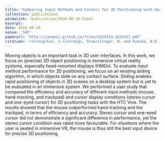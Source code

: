 ```yaml
---
title: "Comparing Input Methods and Cursors for 3D Positioning with Head-Mounted Displays"
collection: publications
permalink: /publication/2018-08-10-Input
excerpt:
date: 2018-08-10
venue: 'SAP'
paperurl: 'http://junweis.github.io/files/3225153.3225167.pdf'
citation: '<strong>Sun, J.</strong>, Stuerzlinger, W. and Riecke, B.E., 2018, August. Comparing input methods and cursors for 3D positioning with head-mounted displays. In Proceedings of the 15th ACM Symposium on Applied Perception (pp. 1-8).'
---
```

Moving objects is an important task in 3D user interfaces. In this work, we focus on (precise) 3D object positioning in immersive virtual reality systems, especially head-mounted displays (HMDs). To evaluate input method performance for 3D positioning, we focus on an existing sliding algorithm, in which objects slide on any contact surface. Sliding enables rapid positioning of objects in 3D scenes on a desktop system but is yet to be evaluated in an immersive system. We performed a user study that compared the efficiency and accuracy of different input methods (mouse, hand-tracking, and trackpad) and cursor display conditions (stereo cursor and one-eyed cursor) for 3D positioning tasks with the HTC Vive. The results showed that the mouse outperformed hand-tracking and the trackpad, in terms of efficiency and accuracy. Stereo cursor and one-eyed cursor did not demonstrate a significant difference in performance, yet the stereo cursor condition was rated more favourable. For situations where the user is seated in immersive VR, the mouse is thus still the best input device for precise 3D positioning.

<!-- lite-youtube custom element -->
<link rel="stylesheet" href="https://paulirish.github.io/lite-youtube-embed/src/lite-yt-embed.css" />
<script src="https://paulirish.github.io/lite-youtube-embed/src/lite-yt-embed.js"></script>

<lite-youtube videoid="_mojjeZQm6c"></lite-youtube>
